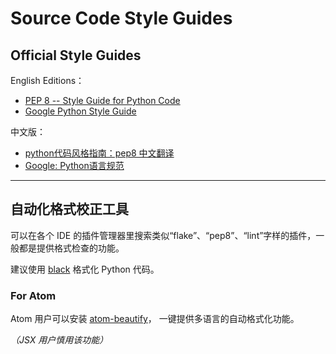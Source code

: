 Source Code Style Guides
===

## Official Style Guides

English Editions：

* [PEP 8 -- Style Guide for Python Code](https://www.python.org/dev/peps/pep-0008/)
* [Google Python Style Guide](https://google.github.io/styleguide/pyguide.html)

中文版：

* [python代码风格指南：pep8 中文翻译](https://python.freelycode.com/contribution/detail/47)
* [Google: Python语言规范](http://zh-google-styleguide.readthedocs.io/en/latest/google-python-styleguide/python_language_rules/#lexical-scoping)

---

## 自动化格式校正工具

可以在各个 IDE 的插件管理器里搜索类似“flake”、“pep8”、“lint”字样的插件，一般都是提供格式检查的功能。

建议使用 [black](https://github.com/psf/black) 格式化 Python 代码。


### For Atom

Atom 用户可以安装 [atom-beautify](https://atom.io/packages/atom-beautify)，
一键提供多语言的自动格式化功能。

*（JSX 用户慎用该功能）*
